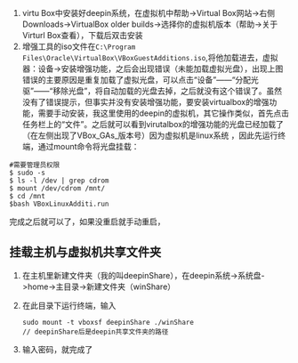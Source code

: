 1. virtu Box中安装好deepin系统，在虚拟机中帮助->Virtual Box网站->右侧Downloads->VirtualBox older builds->选择你的虚拟机版本（帮助->关于Virturl Box查看），下载后双击安装
2. 增强工具的iso文件在`C:\Program Files\Oracle\VirtualBox\VBoxGuestAdditions.iso`,将他加载进去，虚拟器：设备->安装增强功能，之后会出现错误（未能加载虚拟光盘），出现上图错误的主要原因是重复加载了虚拟光盘，可以点击“设备”——“分配光驱”——“移除光盘”，将自动加载的光盘去掉，之后就没有这个错误了。虽然没有了错误提示，但事实并没有安装增强功能，要安装virtualbox的增强功能，需要手动安装，我这里使用的deepin的虚拟机，其它操作类似，首先点击任务栏上的“文件”。之后就可以看到virutalbox的增强功能的光盘已经加载了（在左侧出现了VBox_GAs_版本号）因为虚拟机是linux系统 ，因此先运行终端，通过mount命令将光盘挂载：

```
#需要管理员权限
$ sudo -s
$ ls -l /dev | grep cdrom
$ mount /dev/cdrom /mnt/
$ cd /mnt
$bash VBoxLinuxAdditi.run
```

完成之后就可以了，如果没重启就手动重启，

## 挂载主机与虚拟机共享文件夹

1. 在主机里新建文件夹（我的叫deepinShare），在deepin系统->系统盘->home->主目录->新建文件夹（winShare）

2. 在此目录下运行终端，输入

   ```
   sudo mount -t vboxsf deepinShare ./winShare
   // deepinShare后是deepin共享文件夹的路径
   ```

3. 输入密码，就完成了

